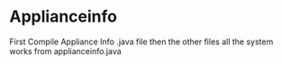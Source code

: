 # Applianceinfo
First Compile Appliance Info .java file then the other files 
all the system works from applianceinfo.java
